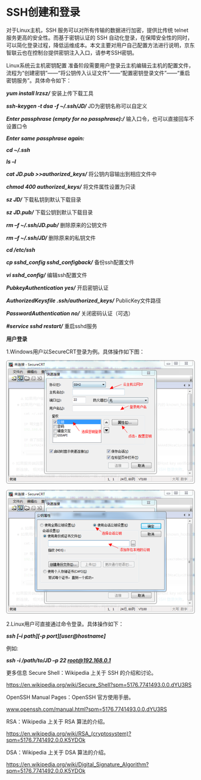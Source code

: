 # SSH创建和登录
对于Linux主机，SSH 服务可以对所有传输的数据进行加密，提供比传统 telnet 服务更高的安全性。而基于密钥认证的 SSH 自动化登录，在保障安全性的同时，可以简化登录过程，降低运维成本。本文主要对用户自己配置方法进行说明，京东智联云也在控制台提供密钥注入入口，请参考SSH密钥。

Linux系统云主机密钥配置
准备阶段需要用户登录云主机编辑云主机的配置文件，流程为“创建密钥”——“将公钥传入认证文件”——“配置密钥登录文件”——“重启密钥服务”。具体命令如下：

***yum install lrzsz/*** 安装上传下载工具

***ssh-keygen -t dsa -f ~/.ssh/JD/*** JD为密钥名称可以自定义

***Enter passphrase (empty for no passphrase):/*** 输入口令，也可以直接回车不设置口令

***Enter same passphrase again:***

***cd ~/.ssh***

***ls –l***

***cat JD.pub >>authorized_keys/*** 将公钥内容输出到相应文件中

***chmod 400 authorized_keys/*** 将文件属性设置为只读

***sz JD/*** 下载私钥到默认下载目录

***sz JD.pub/*** 下载公钥到默认下载目录

***rm –f ~/.ssh/JD.pub/*** 删除原来的公钥文件

***rm –f ~/.ssh/JD/*** 删除原来的私钥文件

***cd /etc/ssh***

***cp sshd_config sshd_configback/*** 备份ssh配置文件

***vi sshd_config/*** 编辑ssh配置文件

***PubkeyAuthentication yes/*** 开启密钥认证

***AuthorizedKeysfile .ssh/authorized_keys/*** PublicKey文件路径

***PasswordAuthentication no/*** 关闭密码认证（可选）

***#service sshd restart/*** 重启sshd服务

**用户登录**

1.Windows用户以SecureCRT登录为例。具体操作如下图：

![](https://github.com/jdcloudcom/cn/blob/edit/image/Elastic-Compute/Virtual-Machine/Linux/SSH%E5%88%9B%E5%BB%BA%E5%92%8C%E7%99%BB%E5%BD%9501.png)

![](https://github.com/jdcloudcom/cn/blob/edit/image/Elastic-Compute/Virtual-Machine/Linux/SSH%E5%88%9B%E5%BB%BA%E5%92%8C%E7%99%BB%E5%BD%9502.png)

2.Linux用户可直接通过命令登录。具体操作如下：

***ssh [–i path][-p port][user@hostname]***

例如:

***ssh -i /path/to/JD –p 22 root@192.168.0.1***

更多信息
Secure Shell：Wikipedia 上关于 SSH 的介绍和讨论。

https://en.wikipedia.org/wiki/Secure_Shell?spm=5176.7741493.0.0.dYU3RS

OpenSSH Manual Pages：OpenSSH 官方使用手册。

www.openssh.com/manual.html?spm=5176.7741493.0.0.dYU3RS

RSA：Wikipedia 上关于 RSA 算法的介绍。 

https://en.wikipedia.org/wiki/RSA_(cryptosystem)?spm=5176.7741492.0.0.K5YDOk

DSA：Wikipedia 上关于 DSA 算法的介绍。

https://en.wikipedia.org/wiki/Digital_Signature_Algorithm?spm=5176.7741492.0.0.K5YDOk
